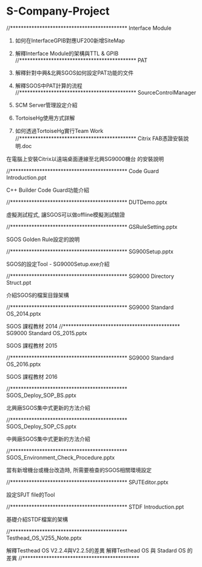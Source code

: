 # S-Company-Project
//********************************************
Interface Module

1. 如何在InterfaceGPIB對應UF200新增SiteMap
2. 解釋Interface Module的架構與TTL & GPIB
//********************************************
PAT

1. 解釋針對中興&北興SGOS如何設定PAT功能的文件
2. 解釋SGOS中PAT計算的流程
//********************************************
SourceControlManager

1. SCM Server管理設定介紹
2. TortoiseHg使用方式詳解
3. 如何透過TortoiseHg實行Team Work
//********************************************
Citrix FAB憑證安裝說明.doc

在電腦上安裝Citrix以遠端桌面連線至北興SG9000機台
的安裝說明

//********************************************
Code Guard Introduction.ppt

C++ Builder Code Guard功能介紹

//********************************************
DUTDemo.pptx

虛擬測試程式, 讓SGOS可以做offline模擬測試驗證

//********************************************
GSRuleSetting.pptx

SGOS Golden Rule設定的說明

//********************************************
SG900Setup.pptx

SGOS的設定Tool - SG9000Setup.exe介紹

//********************************************
SG9000 Directory Struct.ppt

介紹SGOS的檔案目錄架構

//********************************************
SG9000 Standard OS_2014.pptx

SGOS 課程教材 2014
//********************************************
SG9000 Standard OS_2015.pptx

SGOS 課程教材 2015

//********************************************
SG9000 Standard OS_2016.pptx

SGOS 課程教材 2016

//********************************************
SGOS_Deploy_SOP_BS.pptx

北興廠SGOS集中式更新的方法介紹

//********************************************
SGOS_Deploy_SOP_CS.pptx

中興廠SGOS集中式更新的方法介紹

//********************************************
SGOS_Environment_Check_Procedure.pptx

當有新增機台或機台改造時, 
所需要檢查的SGOS相關環境設定

//********************************************
SPJTEditor.pptx

設定SPJT file的Tool

//********************************************
STDF Introduction.ppt

基礎介紹STDF檔案的架構

//********************************************
Testhead_OS_V255_Note.pptx

解釋Testhead OS V2.2.4與V2.2.5的差異
解釋Testhead OS 與 Stadard OS 的差異
//********************************************
